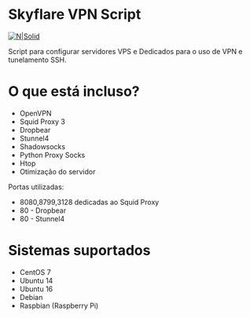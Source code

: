 # Skyflare VPN Script

[![N|Solid](https://cldup.com/dTxpPi9lDf.thumb.png)](https://nodesource.com/products/nsolid)

Script para configurar servidores VPS e Dedicados para o uso de VPN e tunelamento SSH.

# O que está incluso?

  - OpenVPN
  - Squid Proxy 3
  - Dropbear
  - Stunnel4
  - Shadowsocks
  - Python Proxy Socks
  - Htop
  - Otimização do servidor


Portas utilizadas:
  - 8080,8799,3128 dedicadas ao Squid Proxy
  - 80 - Dropbear
  - 80 - Stunnel4
  
# Sistemas suportados
 - CentOS 7
 - Ubuntu 14
 - Ubuntu 16
 - Debian
 - Raspbian (Raspberry Pi)
